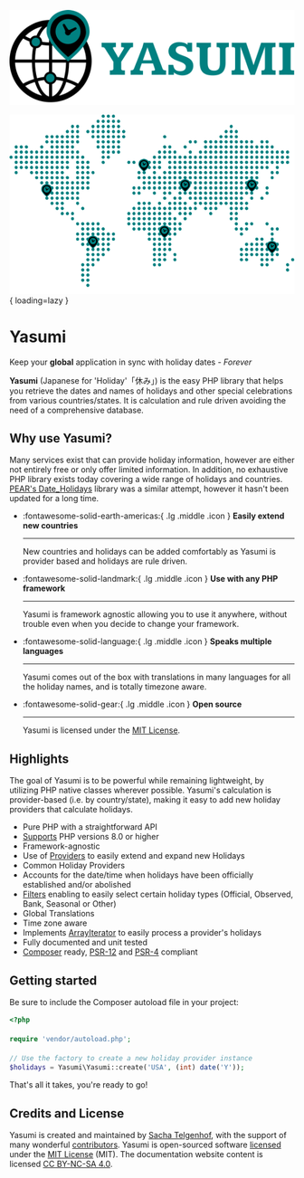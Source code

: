 ![Yasumi Logo](./assets/img/yasumi_logo.svg)

![Yasumi World Map](./assets/img/map.svg){ loading=lazy }

# Yasumi

Keep your **global** application in sync with holiday dates - _Forever_

**Yasumi** (Japanese for 'Holiday'「休み」) is the easy PHP library that helps you retrieve the dates and names of
holidays and other special celebrations from various countries/states. It is calculation and rule driven avoiding the
need of a comprehensive database.

## Why use Yasumi?

Many services exist that can provide holiday information, however are either not entirely free or only offer limited
information. In addition, no exhaustive PHP library exists today covering a wide range of holidays and
countries. [PEAR's Date_Holidays](https://pear.php.net/package/Date_Holidays) library was a similar attempt, however it
hasn't been updated for a long time.

<div class="grid cards" markdown>

- :fontawesome-solid-earth-americas:{ .lg .middle .icon } **Easily extend new countries**

    ***

    New countries and holidays can be added comfortably as Yasumi is provider based and holidays are rule driven.

- :fontawesome-solid-landmark:{ .lg .middle .icon } **Use with any PHP framework**

    ***

    Yasumi is framework agnostic allowing you to use it anywhere, without trouble even when you decide to change your framework.

- :fontawesome-solid-language:{ .lg .middle .icon } **Speaks multiple languages**

    ***

    Yasumi comes out of the box with translations in many languages for all the holiday names, and is totally timezone aware.

- :fontawesome-solid-gear:{ .lg .middle .icon } **Open source**

    ***

    Yasumi is licensed under the [MIT License](https://github.com/azuyalabs/yasumi/blob/develop/LICENSE).

</div>

## Highlights

The goal of Yasumi is to be powerful while remaining lightweight, by utilizing PHP native classes
wherever possible. Yasumi's calculation is provider-based (i.e. by country/state), making it easy to add
new holiday providers that calculate holidays.

- Pure PHP with a straightforward API
- [Supports](security.md) PHP versions 8.0 or higher
- Framework-agnostic
- Use of [Providers](providers/providers.md) to easily extend and expand new Holidays
- Common Holiday Providers
- Accounts for the date/time when holidays have been officially established and/or abolished
- [Filters](filters.md) enabling to easily select certain holiday types (Official, Observed, Bank, Seasonal or Other)
- Global Translations
- Time zone aware
- Implements [ArrayIterator](https://www.php.net/manual/en/class.arrayiterator.php) to easily process a provider's holidays
- Fully documented and unit tested
- [Composer](https://getcomposer.org) ready, [PSR-12](https://www.php-fig.org/psr/psr-12/)
  and [PSR-4](https://www.php-fig.org/psr/psr-4/) compliant

## Getting started

Be sure to include the Composer autoload file in your project:

```php
<?php

require 'vendor/autoload.php';

// Use the factory to create a new holiday provider instance
$holidays = Yasumi\Yasumi::create('USA', (int) date('Y'));
```

That's all it takes, you're ready to go!

## Credits and License

Yasumi is created and maintained by [Sacha Telgenhof](https://github.com/stelgenhof "Sacha Telgenhof's Website"), with
the support of many wonderful [contributors](https://github.com/azuyalabs/yasumi/graphs/contributors "Contributors"). Yasumi
is open-sourced software [licensed](https://github.com/azuyalabs/yasumi/blob/master/LICENSE "licensed") under
the [MIT License](https://opensource.org/licenses/mit-license.php "MIT License") (MIT). The documentation website
content is licensed [CC BY-NC-SA 4.0](https://creativecommons.org/licenses/by-nc-sa/4.0/ "CC BY-NC-SA 4.0").
